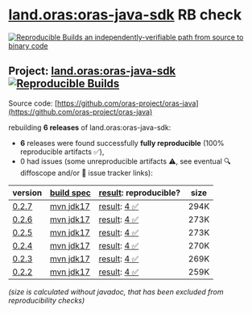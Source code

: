 [land.oras:oras-java-sdk](https://central.sonatype.com/artifact/land.oras/oras-java-sdk/versions) RB check
=======

[![Reproducible Builds](https://reproducible-builds.org/images/logos/rb.svg) an independently-verifiable path from source to binary code](https://reproducible-builds.org/)

## Project: [land.oras:oras-java-sdk](https://central.sonatype.com/artifact/land.oras/oras-java-sdk/versions) [![Reproducible Builds](https://img.shields.io/endpoint?url=https://raw.githubusercontent.com/jvm-repo-rebuild/reproducible-central/master/content/land/oras/oras-java-sdk/badge.json)](https://github.com/jvm-repo-rebuild/reproducible-central/blob/master/content/land/oras/oras-java-sdk/README.md)

Source code: [https://github.com/oras-project/oras-java](https://github.com/oras-project/oras-java)

rebuilding **6 releases** of land.oras:oras-java-sdk:
- **6** releases were found successfully **fully reproducible** (100% reproducible artifacts :white_check_mark:),
- 0 had issues (some unreproducible artifacts :warning:, see eventual :mag: diffoscope and/or :memo: issue tracker links):

| version | [build spec](/BUILDSPEC.md) | [result](https://reproducible-builds.org/docs/jvm/): reproducible? | size |
| -- | --------- | ------ | -- |
| [0.2.7](https://central.sonatype.com/artifact/land.oras/oras-java-sdk/0.2.7/pom) | [mvn jdk17](oras-java-sdk-0.2.7.buildspec) | [result](oras-java-sdk-0.2.7.buildinfo): [4 :white_check_mark: ](oras-java-sdk-0.2.7.buildcompare) | 294K |
| [0.2.6](https://central.sonatype.com/artifact/land.oras/oras-java-sdk/0.2.6/pom) | [mvn jdk17](oras-java-sdk-0.2.6.buildspec) | [result](oras-java-sdk-0.2.6.buildinfo): [4 :white_check_mark: ](oras-java-sdk-0.2.6.buildcompare) | 273K |
| [0.2.5](https://central.sonatype.com/artifact/land.oras/oras-java-sdk/0.2.5/pom) | [mvn jdk17](oras-java-sdk-0.2.5.buildspec) | [result](oras-java-sdk-0.2.5.buildinfo): [4 :white_check_mark: ](oras-java-sdk-0.2.5.buildcompare) | 273K |
| [0.2.4](https://central.sonatype.com/artifact/land.oras/oras-java-sdk/0.2.4/pom) | [mvn jdk17](oras-java-sdk-0.2.4.buildspec) | [result](oras-java-sdk-0.2.4.buildinfo): [4 :white_check_mark: ](oras-java-sdk-0.2.4.buildcompare) | 270K |
| [0.2.3](https://central.sonatype.com/artifact/land.oras/oras-java-sdk/0.2.3/pom) | [mvn jdk17](oras-java-sdk-0.2.3.buildspec) | [result](oras-java-sdk-0.2.3.buildinfo): [4 :white_check_mark: ](oras-java-sdk-0.2.3.buildcompare) | 269K |
| [0.2.2](https://central.sonatype.com/artifact/land.oras/oras-java-sdk/0.2.2/pom) | [mvn jdk17](oras-java-sdk-0.2.2.buildspec) | [result](oras-java-sdk-0.2.2.buildinfo): [4 :white_check_mark: ](oras-java-sdk-0.2.2.buildcompare) | 259K |

<i>(size is calculated without javadoc, that has been excluded from reproducibility checks)</i>
